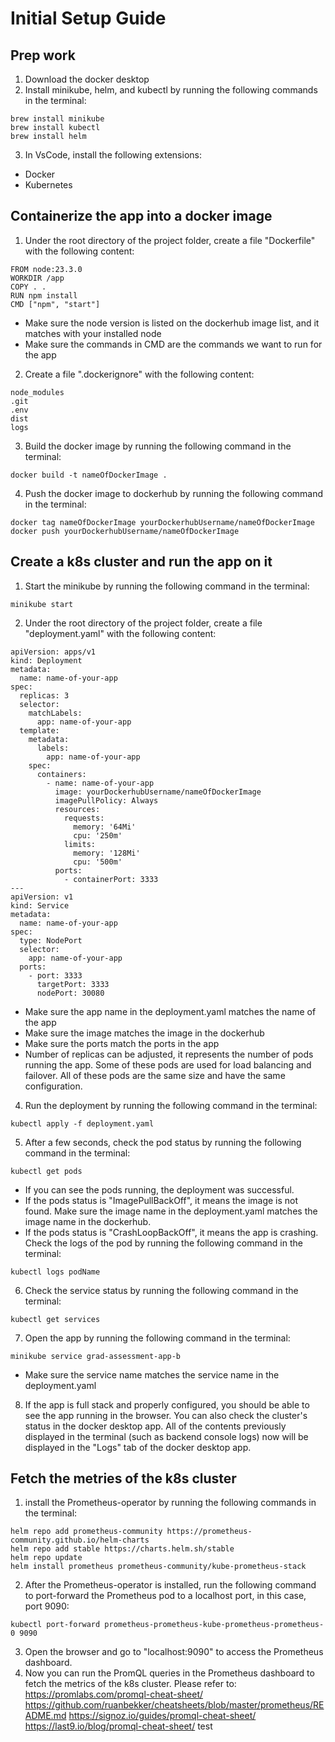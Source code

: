# Initial Setup Guide

## Prep work

1. Download the docker desktop
2. Install minikube, helm, and kubectl by running the following commands in the terminal:

```
brew install minikube
brew install kubectl
brew install helm
```

3. In VsCode, install the following extensions:

- Docker
- Kubernetes

## Containerize the app into a docker image

1. Under the root directory of the project folder, create a file "Dockerfile" with the following content:

```
FROM node:23.3.0
WORKDIR /app
COPY . .
RUN npm install
CMD ["npm", "start"]
```

- Make sure the node version is listed on the dockerhub image list, and it matches with your installed node
- Make sure the commands in CMD are the commands we want to run for the app

2. Create a file ".dockerignore" with the following content:

```
node_modules
.git
.env
dist
logs
```

3. Build the docker image by running the following command in the terminal:

```
docker build -t nameOfDockerImage .
```

4. Push the docker image to dockerhub by running the following command in the terminal:

```
docker tag nameOfDockerImage yourDockerhubUsername/nameOfDockerImage
docker push yourDockerhubUsername/nameOfDockerImage
```

## Create a k8s cluster and run the app on it

1. Start the minikube by running the following command in the terminal:

```
minikube start
```

2.  Under the root directory of the project folder, create a file "deployment.yaml" with the following content:

```
apiVersion: apps/v1
kind: Deployment
metadata:
  name: name-of-your-app
spec:
  replicas: 3
  selector:
    matchLabels:
      app: name-of-your-app
  template:
    metadata:
      labels:
        app: name-of-your-app
    spec:
      containers:
        - name: name-of-your-app
          image: yourDockerhubUsername/nameOfDockerImage
          imagePullPolicy: Always
          resources:
            requests:
              memory: '64Mi'
              cpu: '250m'
            limits:
              memory: '128Mi'
              cpu: '500m'
          ports:
            - containerPort: 3333
---
apiVersion: v1
kind: Service
metadata:
  name: name-of-your-app
spec:
  type: NodePort
  selector:
    app: name-of-your-app
  ports:
    - port: 3333
      targetPort: 3333
      nodePort: 30080
```

- Make sure the app name in the deployment.yaml matches the name of the app
- Make sure the image matches the image in the dockerhub
- Make sure the ports match the ports in the app
- Number of replicas can be adjusted, it represents the number of pods running the app. Some of these pods are used for load balancing and failover. All of these pods are the same size and have the same configuration.

4. Run the deployment by running the following command in the terminal:

```
kubectl apply -f deployment.yaml
```

5. After a few seconds, check the pod status by running the following command in the terminal:

```
kubectl get pods
```

- If you can see the pods running, the deployment was successful.
- If the pods status is "ImagePullBackOff", it means the image is not found. Make sure the image name in the deployment.yaml matches the image name in the dockerhub.
- If the pods status is "CrashLoopBackOff", it means the app is crashing. Check the logs of the pod by running the following command in the terminal:

```
kubectl logs podName
```

6. Check the service status by running the following command in the terminal:

```
kubectl get services
```

7. Open the app by running the following command in the terminal:

```
minikube service grad-assessment-app-b
```

- Make sure the service name matches the service name in the deployment.yaml

8. If the app is full stack and properly configured, you should be able to see the app running in the browser.
   You can also check the cluster's status in the docker desktop app.
   All of the contents previously displayed in the terminal (such as backend console logs) now will be displayed in the "Logs" tab of the docker desktop app.

## Fetch the metries of the k8s cluster

1. install the Prometheus-operator by running the following commands in the terminal:

```
helm repo add prometheus-community https://prometheus-community.github.io/helm-charts
helm repo add stable https://charts.helm.sh/stable
helm repo update
helm install prometheus prometheus-community/kube-prometheus-stack
```

2. After the Prometheus-operator is installed, run the following command to port-forward the Prometheus pod to a localhost port, in this case, port 9090:

```
kubectl port-forward prometheus-prometheus-kube-prometheus-prometheus-0 9090
```

3. Open the browser and go to "localhost:9090" to access the Prometheus dashboard.
4. Now you can run the PromQL queries in the Prometheus dashboard to fetch the metrics of the k8s cluster.
   Please refer to:
   https://promlabs.com/promql-cheat-sheet/
   https://github.com/ruanbekker/cheatsheets/blob/master/prometheus/README.md
   https://signoz.io/guides/promql-cheat-sheet/
   https://last9.io/blog/promql-cheat-sheet/
   test
